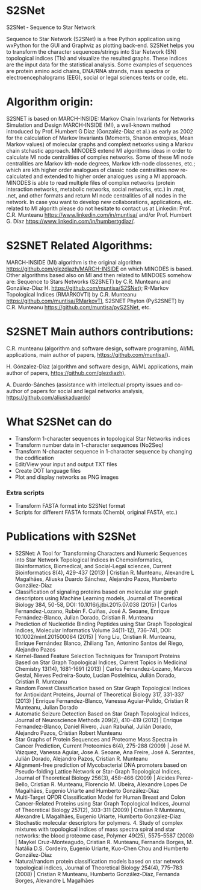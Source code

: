 # S2SNet
S2SNet ‐ Sequence to Star Network

Sequence to Star Network (S2SNet) is a free Python application using wxPython for the GUI and Graphviz as plotting back-end. S2SNet helps you to transform the character sequences/strings into Star Network (SN) topological indices (TIs) and visualize the resulted graphs. These indices are the input data for the statistical analysis. Some examples of sequences are protein amino acid chains, DNA/RNA strands, mass spectra or electroencephalograms (EEG), social or legal sciences texts or code, etc.

# Algorithm origin:

S2SNET is based on MARCH-INSIDE: Markov Chain Invariants for Networks Simulation and Design MARCH-INSIDE (MI), a well-known method introduced by Prof. Humbert G Díaz (Gonzaléz-Díaz et al.) as early as 2002 for the calculation of Markov Invariants (Moments, Shanon entropies, Mean Markov values) of molecular graphs and complext netxorks using a Markov chain stchastic approach. MINODES extend MI algorithms ideas in order to calculate MI node centralities of complex networks. Some of these MI node centralities are Markov kth-node degrees, Markov kth-node clossenes, etc.; which are kth higher order analogues of classic node centralities now re-calculated and extended to higher order analogues using a MI approach. MINODES is able to read multiple files of complex networks (protein interaction networks, metabolic networks, social networks, etc.) in .mat, .net, and other formats and return MI node centralities of all nodes in the network. In case you want to develop new collaborations, applications, etc. related to MI algorith please do not hesitate to contact us at Linkedin: Prof. C.R. Munteanu https://www.linkedin.com/in/muntisa/ and/or Prof. Humbert G. Díaz https://www.linkedin.com/in/humbertgdiaz/.

# S2SNET Related Algorithms:

MARCH-INSIDE (MI) algorithm is the original algorithm https://github.com/glezdiazh/MARCH-INSIDE on which MINODES is based. Other algorithms based also on MI and then related to MINDOES somehow are: Sequence to Stars Networks (S2SNET) by C.R. Munteanu and González-Díaz H. https://github.com/muntisa/S2SNet); R-Markov Topological Indices (RMARKOVTI) by C.R. Munteanu https://github.com/muntisa/RMarkovTI, S2SNET Phyton (PyS2SNET) by C.R. Munteanu https://github.com/muntisa/pyS2SNet, etc.

# S2SNET Main authors contributions:

C.R. munteanu (algorithm and software design, software programing, AI/ML applications, main author of papers, https://github.com/muntisa/).

H. Gónzalez-Díaz (algorithm and software design, AI/ML applications, main author of papers, https://github.com/glezdiazh),

A. Duardo-Sánches (assistance with intellectual proprty issues and co-author of papers for social and legal networks analysis, https://github.com/aliuskaduardo)

# What S2SNet can do

* Transform 1-character sequences in topological Star Networks indices
* Transform number data in 1-character sequences (No2Seq)
* Transform N-character sequence in 1-character sequence by changing the codification
* Edit/View your input and output TXT files
* Create DOT language files
* Plot and display networks as PNG images

### Extra scripts

* Transform FASTA format into S2SNet format
* Scripts for different FASTA formats (Chembl, original FASTA, etc.)

# Publications with S2SNet

* S2SNet: A Tool for Transforming Characters and Numeric Sequences into Star Network Topological Indices in Chemoinformatics, Bioinformatics, Biomedical, and Social-Legal sciences, Current Bioinformatics 8(4), 429-437 (2013) | Cristian R. Munteanu, Alexandre L Magalhães, Aliuska Duardo Sánchez, Alejandro Pazos, Humberto González-Díaz
* Classification of signaling proteins based on molecular star graph descriptors using Machine Learning models, Journal of Theoretical Biology 384, 50-58, DOI: 10.1016/j.jtbi.2015.07.038 (2015) | Carlos Fernandez-Lozano, Rubén F. Cuiñas, José A. Seoane, Enrique Fernández-Blanco, Julian Dorado, Cristian R. Munteanu
* Prediction of Nucleotide Binding Peptides using Star Graph Topological Indices, Molecular Informatics Volume 34(11-12), 736–741, DOI: 10.1002/minf.201500064 (2015) | Yong Liu, Cristian R. Munteanu, Enrique Fernández Blanco, Zhiliang Tan, Antonino Santos del Riego, Alejandro Pazos
* Kernel-Based Feature Selection Techniques for Transport Proteins Based on Star Graph Topological Indices, Current Topics in Medicinal Chemistry 13(14), 1681-1691 (2013) | Carlos Fernandez-Lozano, Marcos Gestal, Nieves Pedreira-Souto, Lucian Postelnicu, Julián Dorado, Cristian R. Munteanu
* Random Forest Classification based on Star Graph Topological Indices for Antioxidant Proteins, Journal of Theoretical Biology 317, 331-337 (2013) | Enrique Fernandez-Blanco, Vanessa Aguiar-Pulido, Cristian R Munteanu, Julian Dorado
* Automatic Seizure Detection Based on Star Graph Topological Indices,  Journal of Neuroscience Methods 209(2), 410–419 (2012) | Enrique Fernandez-Blanco, Daniel Rivero, Juan Rabuñal, Julián Dorado, Alejandro Pazos, Cristian Robert Munteanu
* Star Graphs of Protein Sequences and Proteome Mass Spectra in Cancer Prediction, Current Proteomics 6(4), 275-288 (2009) | José M. Vázquez, Vanessa Aguiar, Jose A. Seoane, Ana Freire, José A. Serantes, Julián Dorado, Alejandro Pazos, Cristian R. Munteanu
* Alignment-free prediction of Mycobacterial DNA promoters based on Pseudo-folding Lattice Network or Star-Graph Topological Indices, Journal of Theoretical Biology 256(3), 458–466 (2009) | Alcides Perez-Bello, Cristian R. Munteanu, Florencio M. Ubeira, Alexandre Lopes De Magalhães, Eugenio Uriarte and Humberto González-Díaz
* Multi-Target QPDR Classification Model for Human Breast and Colon Cancer-Related Proteins using Star Graph Topological Indices, Journal of Theoretical Biology 257(2), 303–311 (2009) | Cristian R Munteanu, Alexandre L Magalhães, Eugenio Uriarte,  Humberto González-Díaz
* Stochastic molecular descriptors for polymers. 4. Study of complex mixtures with topological indices of mass spectra spiral and star networks: the blood proteome case, Polymer 49(25),  5575–5587 (2008) | Maykel Cruz-Monteagudo, Cristian R. Munteanu, Fernanda Borges, M. Natália D.S. Cordeiro, Eugenio Uriarte, Kuo-Chen Chou and Humberto González-Díaz
* Natural/random protein classification models based on star network topological indices, Journal of Theoretical Biology 254(4), 775–783 (2008) | Cristian R Munteanu, Humberto González-Díaz, Fernanda Borges, Alexandre L Magalhães
